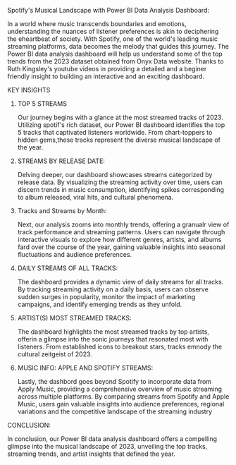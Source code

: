 Spotify's Musical Landscape with Power BI Data Analysis Dashboard:

In a world where music transcends boundaries and emotions, understanding the nuances of listener preferences is akin to deciphering the eheartbeat of society. With Spotify, one of the world's leading music streaming platforms, data becomes the melody that guides this journey. The Power BI data analysis dashboard will help us understand some of the top trends from the 2023 dataset obtained from Onyx Data website. Thanks to Ruth Kingsley's youtube videos in providing a detailed and a beginer friendly insight to building an interactive and an exciting dashboard.

KEY INSIGHTS

1. TOP 5 STREAMS

   Our journey begins with a glance at the most streamed tracks of 2023. Utilizing spotif's rich dataset, our Power BI dashboard identifies the top 5 tracks that captivated listeners worldwide. From chart-toppers to hidden gems,these tracks represent the diverse musical landscape of the year.

2. STREAMS BY RELEASE DATE:

   Delving deeper, our dashboard showcases streams categorized by release data. By visualizing the streaming activity over time, users can discern trends in music consumption, identifying spikes corresponding to album released, viral hits, and cultural phenomena.

3. Tracks and Streams by Month:

   Next, our analysis zooms into monthly trends, offering a granualr view of track performance and streaming patterns. Users can navigate through interactive visuals to explore how different genres, artists, and albums fard over the course of the year, gaining valuable insights into seasonal fluctuations and audience preferences.

4. DAILY STREAMS OF ALL TRACKS:

   The dashboard provides a dynamic view of daily streams for all tracks. By tracking streaming activity on a daily basis, users can observe sudden surges in popularity, monitor the impact of marketing campaigns, and identify emerging trends as they unfold.

5. ARTIST(S) MOST STREAMED TRACKS:

   The dashboard highlights the most streamed tracks by top artists, offerin a glimpse into the sonic journeys that resonated most with listeners. From established icons to breakout stars, tracks emnody the cultural zeitgeist of 2023.

6. MUSIC INFO: APPLE AND SPOTIFY STREAMS:

   Lastly, the dashbord goes beyond Spotify to incorporate data from Apply Music, providing a comprehensive overview of music streaming across multiple platforms. By comparing streams from Spotify and Apple Music, users gain valuable insights into audience preferences, regional variations and the competitive landscape of the streaming industry

CONCLUSION:

In conclusion, our Power BI data analysis dashboard offers a compelling glimpse into the musical landscape of 2023, unveiling the top tracks, streaming trends, and artist insights that defined the year.
    
